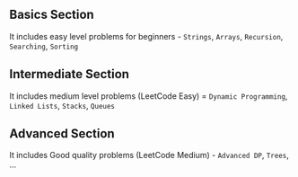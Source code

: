 ## Basics Section 
It includes easy level problems for beginners - `Strings`, `Arrays`, `Recursion`, `Searching`, `Sorting`

## Intermediate Section
It includes medium level problems (LeetCode Easy) = `Dynamic Programming`, `Linked Lists`, `Stacks`, `Queues`

## Advanced Section
It includes Good quality problems (LeetCode Medium) - `Advanced DP`, `Trees`, ...
